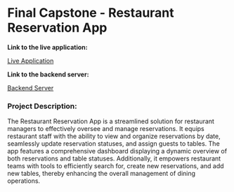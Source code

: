 # Final Capstone - Restaurant Reservation App

**Link to the live application:**

[Live Application](https://restaurant-app-frontend-6288.onrender.com)

**Link to the backend server:**

[Backend Server](https://restaurant-app-backend-u2lv.onrender.com)

### Project Description: ###

The Restaurant Reservation App is a streamlined solution for restaurant managers to effectively oversee and manage reservations. It equips restaurant staff with the ability to view and organize reservations by date, seamlessly update reservation statuses, and assign guests to tables. The app features a comprehensive dashboard displaying a dynamic overview of both reservations and table statuses. Additionally, it empowers restaurant teams with tools to efficiently search for, create new reservations, and add new tables, thereby enhancing the overall management of dining operations.
